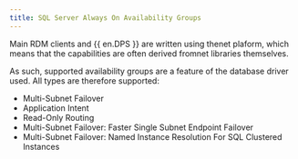 ```yaml
---
title: SQL Server Always On Availability Groups
---
```

Main RDM clients and {{ en.DPS }} are written using thenet plaform, which means that the capabilities are often derived fromnet libraries themselves.  

As such, supported availability groups are a feature of the database driver used. All types are therefore supported:  

* Multi-Subnet Failover  
* Application Intent  
* Read-Only Routing  
* Multi-Subnet Failover: Faster Single Subnet Endpoint Failover  
* Multi-Subnet Failover: Named Instance Resolution For SQL Clustered Instances  
